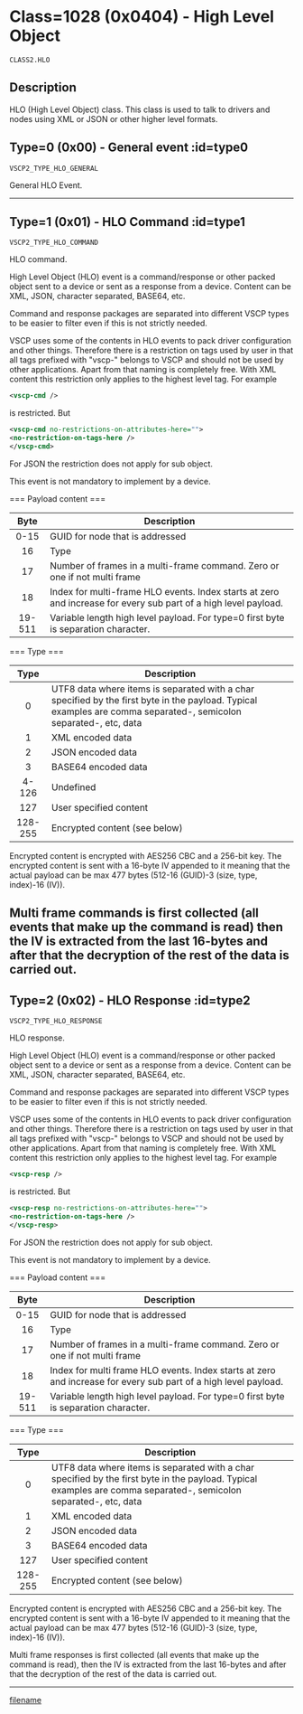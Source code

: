 # Class=1028 (0x0404) - High Level Object

    CLASS2.HLO

## Description

HLO (High Level Object) class. This class is used to talk to drivers and nodes using XML or JSON or other higher level formats. 
## Type=0 (0x00) - General event :id=type0
    VSCP2_TYPE_HLO_GENERAL
General HLO Event.

----

## Type=1 (0x01) - HLO Command :id=type1
    VSCP2_TYPE_HLO_COMMAND
HLO command. 

High Level Object (HLO) event is a command/response or other packed object sent to a device or sent as a response from a device. Content can be XML, JSON, character separated, BASE64, etc.

Command and response packages are separated into different VSCP types to be easier to filter even if this is not strictly needed. 

VSCP uses some of the contents in HLO events to pack driver configuration and other things. Therefore there is a restriction on tags used by user in that all tags prefixed with "vscp-" belongs to VSCP and should not be used by other applications. Apart from that naming is completely free. With XML content this restriction only applies to the highest level tag. For example

```xml
<vscp-cmd />
```

is restricted. But

```xml
<vscp-cmd no-restrictions-on-attributes-here="">
<no-restriction-on-tags-here />
</vscp-cmd>
```

For JSON the restriction does not apply for sub object.

This event is not mandatory to implement by a device.

=== Payload content ===

 | Byte   | Description |
 | :----: | ----------- |
 | 0-15  | GUID for node that is addressed |
 | 16 | Type |
 | 17 | Number of frames in a multi-frame command. Zero or one if not multi frame |
 | 18     | Index for multi-frame HLO events. Index starts at zero and increase for every sub part of a high level payload. |
 | 19-511 | Variable length high level payload. For type=0 first byte is separation character. |

=== Type ===

 | Type  | Description |
 | :----:  | ----------- |
 | 0 | UTF8 data where items is separated with a char specified by the first byte in the payload. Typical examples are comma separated-, semicolon separated-, etc, data |
| 1 | XML encoded data |
| 2 | JSON encoded data |
| 3 | BASE64 encoded data |
| 4-126 | Undefined |
| 127 | User specified content |
| 128-255 | Encrypted content (see below) |

Encrypted content is encrypted with AES256 CBC and a 256-bit key. The encrypted content is sent with a 16-byte IV appended to it meaning that the actual payload can be max 477 bytes (512-16 (GUID)-3 (size, type, index)-16 (IV)).

Multi frame commands is first collected (all events that make up the command is read) then the IV is extracted from the last 16-bytes and after that the decryption of the rest of the data is carried out.
----

## Type=2 (0x02) - HLO Response :id=type2
    VSCP2_TYPE_HLO_RESPONSE
HLO response. 

High Level Object (HLO) event is a command/response or other packed object sent to a device or sent as a response from a device. Content can be XML, JSON, character separated, BASE64, etc.

Command and response packages are separated into different VSCP types to be easier to filter even if this is not strictly needed.  

VSCP uses some of the contents in HLO events to pack driver configuration and other things. Therefore there is a restriction on tags used by user in that all tags prefixed with "vscp-" belongs to VSCP and should not be used by other applications. Apart from that naming is completely free. With XML content this restriction only applies to the highest level tag. For example

```xml
<vscp-resp />
```

is restricted. But

```xml
<vscp-resp no-restrictions-on-attributes-here="">
<no-restriction-on-tags-here />
</vscp-resp>
```

For JSON the restriction does not apply for sub object.

This event is not mandatory to implement by a device.

=== Payload content ===

 | Byte  | Description |
 | :----:  | ----------- |
 | 0-15  | GUID for node that is addressed |
 | 16 | Type |
 | 17 | Number of frames in a multi-frame command. Zero or one if not multi frame |
 | 18 | Index for multi frame HLO events. Index starts at zero and increase for every sub part of a high level payload. |
 | 19-511 | Variable length high level payload. For type=0 first byte is separation character. |

=== Type ===

 | Type  | Description |
 | :----:  | ----------- |
 | 0 | UTF8 data where items is separated with a char specified by the first byte in the payload. Typical examples are comma separated-, semicolon separated-, etc, data |
| 1 | XML encoded data |
| 2 | JSON encoded data |
| 3 | BASE64 encoded data |
| 127 | User specified content |
| 128-255 | Encrypted content (see below) |

Encrypted content is encrypted with AES256 CBC and a 256-bit key. The encrypted content is sent with a 16-byte IV appended to it meaning that the actual payload can be max 477 bytes (512-16 (GUID)-3 (size, type, index)-16 (IV)).

Multi frame responses is first collected (all events that make up the command is read), then the IV is extracted from the last 16-bytes and after that the decryption of the rest of the data is carried out.


----

[filename](./bottom_copyright.md ':include')